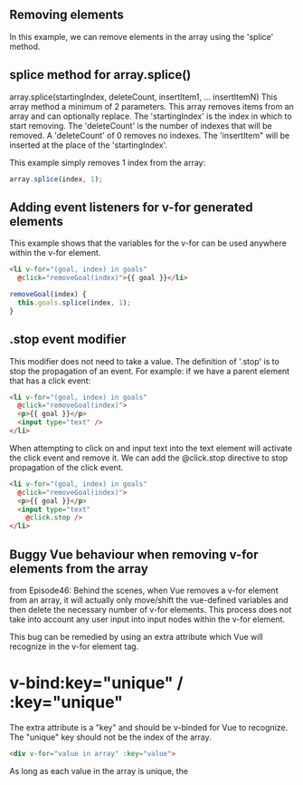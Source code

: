 ## Removing elements
In this example, we can remove elements in the array using the 'splice' method.

## splice method for array.splice()
array.splice(startingIndex, deleteCount, insertItem1, ... insertItemN)
This array method a minimum of 2 parameters. This array removes items from an array and
can optionally replace. The 'startingIndex' is the index in which to start removing. The
'deleteCount' is the number of indexes that will be removed. A 'deleteCount' of 0 removes
no indexes. The 'insertItem" will be inserted at the place of the 'startingIndex'.

This example simply removes 1 index from the array:
```javascript
array.splice(index, 1);
```

## Adding event listeners for v-for generated elements
This example shows that the variables for the v-for can be used anywhere within the v-for element.

```html
<li v-for="(goal, index) in goals"
  @click="removeGoal(index)">{{ goal }}</li>
```

```javascript
removeGoal(index) {
  this.goals.splice(index, 1);
}
```

## .stop event modifier
This modifier does not need to take a value. The definition of '.stop' is to stop the
propagation of an event. For example: if we have a parent element that has a click event:

```html
<li v-for="(goal, index) in goals"
  @click="removeGoal(index)">
  <p>{{ goal }}</p>
  <input type="text" />
</li>
```
When attempting to click on and input text into the text element will activate the click
event and remove it. We can add the @click.stop directive to stop propagation of the
click event.

```html
<li v-for="(goal, index) in goals"
  @click="removeGoal(index)">
  <p>{{ goal }}</p>
  <input type="text"
    @click.stop />
</li>
```

## Buggy Vue behaviour when removing v-for elements from the array
from Episode46: Behind the scenes, when Vue removes a v-for element from an array, it will
actually only move/shift the vue-defined variables and then delete the necessary number of
v-for elements. This process does not take into account any user input into input nodes
within the v-for element.

This bug can be remedied by using an extra attribute which Vue will recognize in the v-for
element tag. 


# v-bind:key="unique" / :key="unique"
The extra attribute is a "key" and should be v-binded for Vue to recognize. The "unique"
key should not be the index of the array.

```html
<div v-for="value in array" :key="value">
```

As long as each value in the array is unique, the